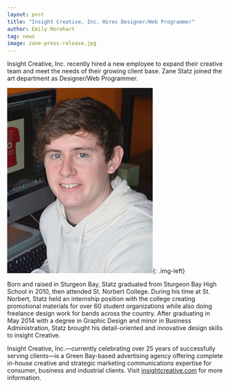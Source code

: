 ```yaml
---
layout: post
title: "Insight Creative, Inc. Hires Designer/Web Programmer"
author: Emily Morehart
tag: news
image: zane-press-release.jpg
---
```


Insight Creative, Inc. recently hired a new employee to expand their creative team and meet the needs of their growing client base. Zane Statz joined the art department as Designer/Web Programmer.

![Zane Statz](/img/zane-press-release.jpg){: .img-left}

Born and raised in Sturgeon Bay, Statz graduated from Sturgeon Bay High School in 2010, then attended St. Norbert College. During his time at St. Norbert, Statz held an internship position with the college creating promotional materials for over 60 student organizations while also doing freelance design work for bands across the country. After graduating in May 2014 with a degree in Graphic Design and minor in Business Administration, Statz brought his detail-oriented and innovative design skills to insight Creative.

Insight Creative, Inc.—currently celebrating over 25 years of successfully serving clients—is a Green Bay-based advertising agency offering complete in-house creative and strategic marketing communications expertise for consumer, business and industrial clients. Visit [insightcreative.com](http://insightcreative.com) for more information.
